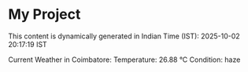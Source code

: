# My Project

This content is dynamically generated in Indian Time (IST): 2025-10-02 20:17:19 IST


Current Weather in Coimbatore:
Temperature: 26.88 °C
Condition: haze
